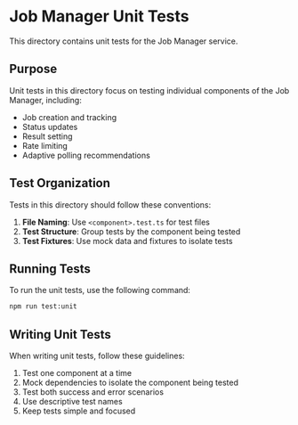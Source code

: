 # Job Manager Unit Tests

This directory contains unit tests for the Job Manager service.

## Purpose

Unit tests in this directory focus on testing individual components of the Job Manager, including:

- Job creation and tracking
- Status updates
- Result setting
- Rate limiting
- Adaptive polling recommendations

## Test Organization

Tests in this directory should follow these conventions:

1. **File Naming**: Use `<component>.test.ts` for test files
2. **Test Structure**: Group tests by the component being tested
3. **Test Fixtures**: Use mock data and fixtures to isolate tests

## Running Tests

To run the unit tests, use the following command:

```bash
npm run test:unit
```

## Writing Unit Tests

When writing unit tests, follow these guidelines:

1. Test one component at a time
2. Mock dependencies to isolate the component being tested
3. Test both success and error scenarios
4. Use descriptive test names
5. Keep tests simple and focused
